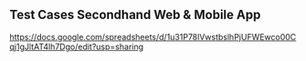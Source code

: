 ## Test Cases Secondhand Web & Mobile App
https://docs.google.com/spreadsheets/d/1u31P78lVwstbslhPjUFWEwco00Cqj1gJltAT4lh7Dgo/edit?usp=sharing
